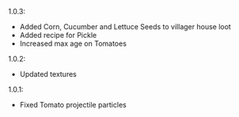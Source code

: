 1.0.3:
* Added Corn, Cucumber and Lettuce Seeds to villager house loot
* Added recipe for Pickle
* Increased max age on Tomatoes

1.0.2:
* Updated textures

1.0.1:
* Fixed Tomato projectile particles